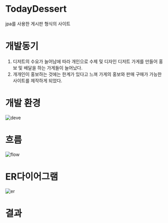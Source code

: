 # TodayDessert
jpa를 사용한 게시판 형식의 사이트

# 개발동기
1. 디저트의 수요가 늘어남에 따라 개인으로 수제 및 디자인 디저트 가게를 만들어 홍보 및 배달을 하는 가게들이 늘어났다.
2. 개개인이 홍보하는 것에는 한계가 있다고 느껴 가게의 홍보와 판매 구매가 가능한 사이트를 제작하게 되었다.

# 개발 환경
![deve](https://user-images.githubusercontent.com/110376717/218383021-6e8f224a-4618-4f60-8caf-885a152fcd51.PNG)

# 흐름
![flow](https://user-images.githubusercontent.com/110376717/218383973-a4ff8224-398f-48fe-9fde-89d87916d963.PNG)

# ER다이어그램
![er](https://user-images.githubusercontent.com/110376717/218384118-40b73e16-386e-4fb6-b6df-c0337f045edd.PNG)

# 결과
